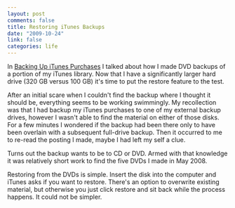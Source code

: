 ```yaml
--- 
layout: post
comments: false
title: Restoring iTunes Backups
date: "2009-10-24"
link: false
categories: life
---
```

In <a title="Backing Up iTunes Purchases" href="http://zanshin.net/2008/05/26/backing-up-itunes-purchases/" target="_self">Backing Up iTunes Purchases</a> I talked about how I made DVD backups of a portion of my iTunes library. Now that I have a significantly larger hard drive (320 GB versus 100 GB) it's time to put the restore feature to the test.

After an initial scare when I couldn't find the backup where I thought it should be, everything seems to be working swimmingly. My recollection was that I had backup my iTunes purchases to one of my external backup drives, however I wasn't able to find the material on either of those disks. For a few minutes I wondered if the backup had been there only to have been overlain with a subsequent full-drive backup. Then it occurred to me to re-read the posting I made, maybe I had left my self a clue.

Turns out the backup wants to be to CD or DVD. Armed with that knowledge it was relatively short work to find the five DVDs I made in May 2008.

Restoring from the DVDs is simple. Insert the disk into the computer and iTunes asks if you want to restore. There's an option to overwrite existing material, but otherwise you just click restore and sit back while the process happens. It could not be simpler.

